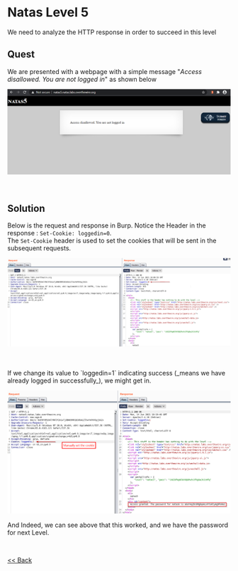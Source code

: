 # Natas Level 5
We need to analyze the HTTP response in order to succeed in this level

## Quest
We are presented with a webpage with a simple message "_Access disallowed. You are not logged in_" as shown below

![Level 5 Image](./images/Level5.png)

<br/>

## Solution
Below is the request and response in Burp. Notice the Header in the response : `Set-Cookie: loggedin=0`.<br/>The `Set-Cookie` header is used to set the cookies that will be sent in the subsequent requests.

![Level 5 Solution](./images/Level5_solution.png)

<br/>
<br/>
If we change its value to `loggedin=1` indicating success (_means we have already logged in successfully_), we might get in. 

![Level 5.1 Solution](./images/Level5.1_solution.png)
<br/>

And Indeed, we can see above that this worked, and we have the password for next Level.

<br/>

[<< Back](https://grey-fish.github.io/Natas/index.html)
